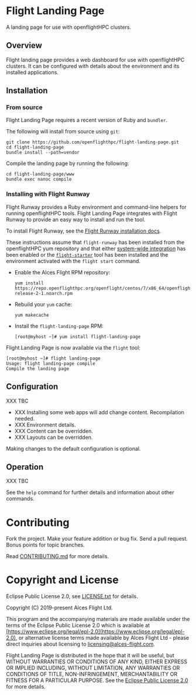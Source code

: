 # Flight Landing Page

A landing page for use with openflightHPC clusters.

## Overview

Flight landing page provides a web dashboard for use with openflightHPC
clusters.  It can be configured with details about the environment and its
installed applications.

## Installation

### From source

Flight Landing Page requires a recent version of Ruby and `bundler`.

The following will install from source using `git`:

```
git clone https://github.com/openflighthpc/flight-landing-page.git
cd flight-landing-page
bundle install --path=vendor
```

Compile the landing page by running the following:

```
cd flight-landing-page/www
bundle exec nanoc compile
```

### Installing with Flight Runway

Flight Runway provides a Ruby environment and command-line helpers for
running openflightHPC tools.  Flight Landing Page integrates with Flight
Runway to provide an easy way to install and run the tool.

To install Flight Runway, see the [Flight Runway installation
docs](https://github.com/openflighthpc/flight-runway#installation).

These instructions assume that `flight-runway` has been installed from
the openflightHPC yum repository and that either [system-wide
integration](https://github.com/openflighthpc/flight-runway#system-wide-integration) has been enabled or the
[`flight-starter`](https://github.com/openflighthpc/flight-starter) tool has been
installed and the environment activated with the `flight start` command.

 * Enable the Alces Flight RPM repository:

    ```
    yum install https://repo.openflighthpc.org/openflight/centos/7/x86_64/openflighthpc-release-2-1.noarch.rpm
    ```

 * Rebuild your `yum` cache:

    ```
    yum makecache
    ```
    
 * Install the `flight-landing-page` RPM:

    ```
    [root@myhost ~]# yum install flight-landing-page
    ```

Flight Landing Page is now available via the `flight` tool:

```
[root@myhost ~]# flight landing-page
Usage: flight landing-page compile
Compile the landing page
```

## Configuration

XXX TBC

 - XXX Installing some web apps will add change content.  Recompilation
   needed.
 - XXX Environment details.
 - XXX Content can be overridden.
 - XXX Layouts can be overridden.

Making changes to the default configuration is optional.

## Operation

XXX TBC

See the `help` command for further details and information about other commands.

# Contributing

Fork the project. Make your feature addition or bug fix. Send a pull
request. Bonus points for topic branches.

Read [CONTRIBUTING.md](CONTRIBUTING.md) for more details.

# Copyright and License

Eclipse Public License 2.0, see [LICENSE.txt](LICENSE.txt) for details.

Copyright (C) 2019-present Alces Flight Ltd.

This program and the accompanying materials are made available under
the terms of the Eclipse Public License 2.0 which is available at
[https://www.eclipse.org/legal/epl-2.0](https://www.eclipse.org/legal/epl-2.0),
or alternative license terms made available by Alces Flight Ltd -
please direct inquiries about licensing to
[licensing@alces-flight.com](mailto:licensing@alces-flight.com).

Flight Landing Page is distributed in the hope that it will be
useful, but WITHOUT WARRANTIES OR CONDITIONS OF ANY KIND, EITHER
EXPRESS OR IMPLIED INCLUDING, WITHOUT LIMITATION, ANY WARRANTIES OR
CONDITIONS OF TITLE, NON-INFRINGEMENT, MERCHANTABILITY OR FITNESS FOR
A PARTICULAR PURPOSE. See the [Eclipse Public License 2.0](https://opensource.org/licenses/EPL-2.0) for more
details.
